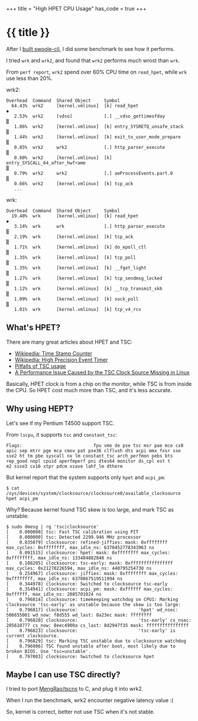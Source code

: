 +++
title = "High HPET CPU Usage"
has_code = true
+++

# {{ title }}

After I [built swoole-cli](/posts/2022/12/28-build-swoole-cli-for-old-machines/), I did some benchmark to see how it performs.

I tried `wrk` and `wrk2`, and found that `wrk2` performs much wrost than `wrk`.

From `perf report`, `wrk2` spend over 60% CPU time on `read_hpet`, while `wrk` use less than 20%.

wrk2:

```
Overhead  Command  Shared Object     Symbol
  64.43%  wrk2     [kernel.vmlinux]  [k] read_hpet                                                                                                                                                                                                                  ◆
   2.53%  wrk2     [vdso]            [.] __vdso_gettimeofday                                                                                                                                                                                                        ▒
   1.86%  wrk2     [kernel.vmlinux]  [k] entry_SYSRETQ_unsafe_stack                                                                                                                                                                                                 ▒
   1.44%  wrk2     [kernel.vmlinux]  [k] exit_to_user_mode_prepare                                                                                                                                                                                                  ▒
   0.85%  wrk2     wrk2              [.] http_parser_execute                                                                                                                                                                                                        ▒
   0.80%  wrk2     [kernel.vmlinux]  [k] entry_SYSCALL_64_after_hwframe                                                                                                                                                                                             ▒
   0.79%  wrk2     wrk2              [.] aeProcessEvents.part.0                                                                                                                                                                                                     ▒
   0.66%  wrk2     [kernel.vmlinux]  [k] tcp_ack
   ...
```

wrk:

```
Overhead  Command  Shared Object     Symbol
  19.40%  wrk      [kernel.vmlinux]  [k] read_hpet                                                                                                                                                                                                                  ◆
   3.14%  wrk      wrk               [.] http_parser_execute                                                                                                                                                                                                        ▒
   2.19%  wrk      [kernel.vmlinux]  [k] tcp_ack                                                                                                                                                                                                                    ▒
   1.71%  wrk      [kernel.vmlinux]  [k] do_epoll_ctl                                                                                                                                                                                                               ▒
   1.35%  wrk      [kernel.vmlinux]  [k] tcp_poll                                                                                                                                                                                                                   ▒
   1.35%  wrk      [kernel.vmlinux]  [k] __fget_light                                                                                                                                                                                                               ▒
   1.27%  wrk      [kernel.vmlinux]  [k] tcp_sendmsg_locked                                                                                                                                                                                                         ▒
   1.12%  wrk      [kernel.vmlinux]  [k] __tcp_transmit_skb                                                                                                                                                                                                         ▒
   1.09%  wrk      [kernel.vmlinux]  [k] sock_poll                                                                                                                                                                                                                  ▒
   1.01%  wrk      [kernel.vmlinux]  [k] tcp_v4_rcv
```

## What's HPET?

There are many great articles about HPET and TSC:

- [Wikipedia: Time Stamp Counter](https://en.wikipedia.org/wiki/Time_Stamp_Counter)
- [Wikipedia: High Precision Event Timer](https://en.wikipedia.org/wiki/High_Precision_Event_Timer)
- [Pitfalls of TSC usage](https://oliveryang.net/2015/09/pitfalls-of-TSC-usage/#32-software-tsc-usage-bugs)
- [A Performance Issue Caused by the TSC Clock Source Missing in Linux](https://deeperf.com/2019/04/30/tsc-clock-missing-caused-performance-issues/)

Basically, HPET clock is from a chip on the monitor, while TSC is from inside the CPU. So HPET cost much more than TSC, and it's less accurate.

## Why using HEPT?  

Let's see if my Pentium T4500 support TSC.

From `lscpu`, it supports `tsc` and `constant_tsc`:

```
Flags:                           fpu vme de pse tsc msr pae mce cx8 apic sep mtrr pge mca cmov pat pse36 clflush dts acpi mmx fxsr sse sse2 ht tm pbe syscall nx lm constant_tsc arch_perfmon pebs bts rep_good nopl cpuid aperfmperf pni dtes64 monitor ds_cpl est t
m2 ssse3 cx16 xtpr pdcm xsave lahf_lm dtherm
```

But kernel report that the system supports only `hpet` and `acpi_pm`:

```
$ cat /sys/devices/system/clocksource/clocksource0/available_clocksource
hpet acpi_pm
```

Why? Because kernel found TSC skew is too large, and mark TSC as unstable:

```
$ sudo dmesg | rg 'tsc|clocksource'
[    0.000000] tsc: Fast TSC calibration using PIT
[    0.000000] tsc: Detected 2299.946 MHz processor
[    0.035079] clocksource: refined-jiffies: mask: 0xffffffff max_cycles: 0xffffffff, max_idle_ns: 6370452778343963 ns
[    0.091515] clocksource: hpet: mask: 0xffffffff max_cycles: 0xffffffff, max_idle_ns: 133484882848 ns
[    0.108205] clocksource: tsc-early: mask: 0xffffffffffffffff max_cycles: 0x21270226594, max_idle_ns: 440795254730 ns
[    0.254967] clocksource: jiffies: mask: 0xffffffff max_cycles: 0xffffffff, max_idle_ns: 6370867519511994 ns
[    0.344978] clocksource: Switched to clocksource tsc-early
[    0.354941] clocksource: acpi_pm: mask: 0xffffff max_cycles: 0xffffff, max_idle_ns: 2085701024 ns
[    0.796814] clocksource: timekeeping watchdog on CPU1: Marking clocksource 'tsc-early' as unstable because the skew is too large:
[    0.796817] clocksource:                       'hpet' wd_nsec: 506655001 wd_now: f8d555 wd_last: 8a23ec mask: ffffffff
[    0.796820] clocksource:                       'tsc-early' cs_nsec: 205618777 cs_now: 8eec4900a cs_last: 8d2947f35 mask: ffffffffffffffff
[    0.796823] clocksource:                       'tsc-early' is current clocksource.
[    0.796829] tsc: Marking TSC unstable due to clocksource watchdog
[    0.796906] TSC found unstable after boot, most likely due to broken BIOS. Use 'tsc=unstable'.
[    0.797003] clocksource: Switched to clocksource hpet

```

## Maybe I can use TSC directly?

I tried to port [MengRao/tscns](https://github.com/MengRao/tscns) to C, and plug it into wrk2.

When I run the benchmark, wrk2 encounter negative latency value :(

So, kernel is correct, better not use TSC when it's not stable.

